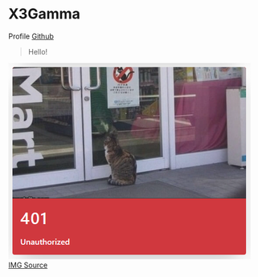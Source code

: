 # X3Gamma
Profile [Github](https://github.com/X3Gamma)

> Hello!

![Cat](https://github.com/X3Gamma/X3Gamma/blob/master/cat.png?raw=true)  
[IMG Source](https://http.cat)
